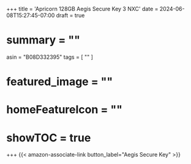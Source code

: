 +++
title = 'Apricorn 128GB Aegis Secure Key 3 NXC'
date = 2024-06-08T15:27:45-07:00
draft = true
# summary = ""
asin = "B08D332395"
tags = [
  ""
  ]
# featured_image = ""
# homeFeatureIcon = ""
# showTOC = true
+++
{{< amazon-associate-link button_label="Aegis Secure Key" >}}

<!--more-->